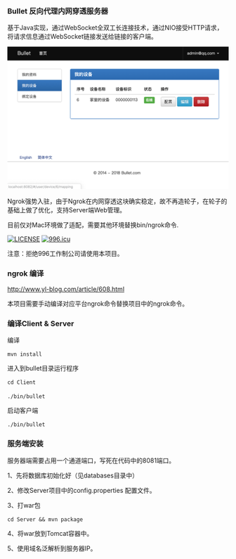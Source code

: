 ### Bullet 反向代理内网穿透服务器

基于Java实现，通过WebSocket全双工长连接技术，通过NIO接受HTTP请求，将请求信息通过WebSocket链接发送给链接的客户端。


![image](docs/images/WX20190411-102621.png)

Ngrok强势入驻，由于Ngrok在内网穿透这块确实稳定，故不再造轮子，在轮子的基础上做了优化，支持Server端Web管理。

目前仅对Mac环境做了适配，需要其他环境替换bin/ngrok命令.

[![LICENSE](https://img.shields.io/badge/license-Anti%20996-blue.svg)](https://github.com/996icu/996.ICU/blob/master/LICENSE)
[![996.icu](https://img.shields.io/badge/link-996.icu-red.svg)](https://996.icu)

注意：拒绝996工作制公司请使用本项目。




### ngrok 编译

http://www.yl-blog.com/article/608.html

本项目需要手动编译对应平台ngrok命令替换项目中的ngrok命令。


### 编译Client & Server

编译
```
mvn install
```

进入到bullet目录运行程序
```
cd Client

./bin/bullet

```

启动客户端

```
./bin/bullet
```


### 服务端安装

服务器端需要占用一个通道端口，写死在代码中的8081端口。

1、先将数据库初始化好（见databases目录中）

2、修改Server项目中的config.properties 配置文件。

3、打war包
```
cd Server && mvn package
```

4、将war放到Tomcat容器中。

5、使用域名泛解析到服务器IP。

